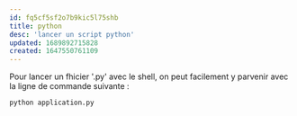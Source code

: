```yaml
---
id: fq5cf5sf2o7b9kic5l75shb
title: python
desc: 'lancer un script python'
updated: 1689892715828
created: 1647550761109
---
```


Pour lancer un fhicier '.py' avec le shell, on peut facilement y parvenir avec 
la ligne de commande suivante :

```python
python application.py
```
